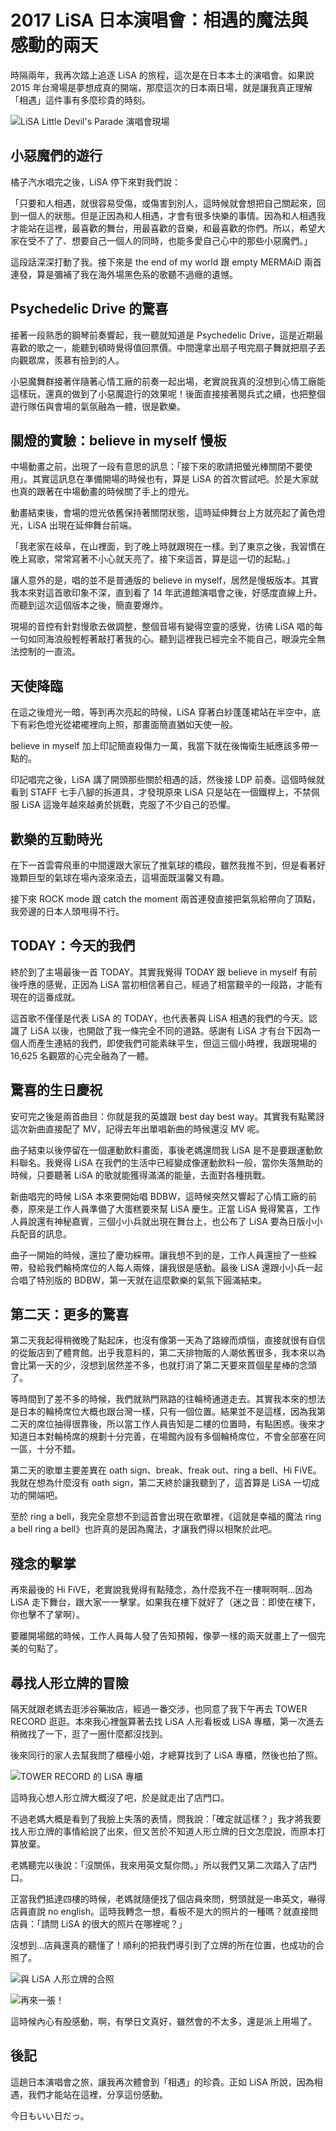 # 2017 LiSA 日本演唱會：相遇的魔法與感動的兩天

時隔兩年，我再次踏上追逐 LiSA 的旅程，這次是在日本本土的演唱會。如果說 2015 年台灣場是夢想成真的開端，那麼這次的日本兩日場，就是讓我真正理解「相遇」這件事有多麼珍貴的時刻。

![LiSA Little Devil's Parade 演唱會現場](/content/img/2017/516144484_24424208643829727_3352255877500501813_n.jpg)

## 小惡魔們的遊行

橘子汽水唱完之後，LiSA 停下來對我們說：

「只要和人相遇，就很容易受傷，或傷害到別人，這時候就會想把自己關起來，回到一個人的狀態。但是正因為和人相遇，才會有很多快樂的事情。因為和人相遇我才能站在這裡，最喜歡的舞台，用最喜歡的音樂，和最喜歡的你們。所以，希望大家在受不了了、想要自己一個人的同時，也能多愛自己心中的那些小惡魔們。」

這段話深深打動了我。接下來是 the end of my world 跟 empty MERMAiD 兩首連發，算是彌補了我在海外場黑色系的歌聽不過癮的遺憾。

## Psychedelic Drive 的驚喜

接著一段熟悉的鋼琴前奏響起，我一聽就知道是 Psychedelic Drive，這是近期最喜歡的歌之一，能聽到頓時覺得值回票價。中間還拿出扇子甩完扇子舞就把扇子丟向觀眾席，羨慕有撿到的人。

小惡魔舞群接著伴隨著心情工廠的前奏一起出場，老實說我真的沒想到心情工廠能這樣玩，還真的做到了小惡魔遊行的效果呢！後面直接接著閱兵式之續，也把整個遊行隊伍與會場的氣氛融為一體，很是歡樂。

## 關燈的實驗：believe in myself 慢板

中場動畫之前，出現了一段有意思的訊息：「接下來的歌請把螢光棒關閉不要使用」。其實這訊息在準備開場的時候也有，算是 LiSA 的首次嘗試吧。於是大家就也真的跟著在中場動畫的時候關了手上的燈光。

動畫結束後，會場的燈光依舊保持著關閉狀態，這時延伸舞台上方就亮起了黃色燈光，LiSA 出現在延伸舞台前端。

「我老家在岐阜，在山裡面，到了晚上時就跟現在一樣。到了東京之後，我習慣在晚上寫歌，常常寫著不小心就天亮了。接下來這首，算是這一切的起點。」

讓人意外的是，唱的並不是普通版的 believe in myself，居然是慢板版本。其實我本來對這首歌印象不深，直到看了 14 年武道館演唱會之後，好感度直線上升。而聽到這次這個版本之後，簡直要爆炸。

現場的音控有針對慢歌去做調整，整個音場有變得空靈的感覺，彷彿 LiSA 唱的每一句如同海浪般輕輕著敲打著我的心。聽到這裡我已經完全不能自己，眼淚完全無法控制的一直流。

## 天使降臨

在這之後燈光一暗，等到再次亮起的時候，LiSA 穿著白紗蓬蓬裙站在半空中，底下有彩色燈光從裙襬裡向上照，那畫面簡直猶如天使一般。

believe in myself 加上印記簡直殺傷力一萬，我當下就在後悔衛生紙應該多帶一點的。

印記唱完之後，LiSA 講了開頭那些關於相遇的話，然後接 LDP 前奏。這個時候就看到 STAFF 七手八腳的拆道具，才發現原來 LiSA 只是站在一個鐵桿上，不禁佩服 LiSA 這幾年越來越勇於挑戰，克服了不少自己的恐懼。

## 歡樂的互動時光

在下一首雲霄飛車的中間還跟大家玩了推氣球的橋段，雖然我推不到，但是看著好幾顆巨型的氣球在場內滾來滾去，這場面既溫馨又有趣。

接下來 ROCK mode 跟 catch the moment 兩首連發直接把氣氛給帶向了頂點，我旁邊的日本人頭甩得不行。

## TODAY：今天的我們

終於到了主場最後一首 TODAY。其實我覺得 TODAY 跟 believe in myself 有前後呼應的感覺，正因為 LiSA 當初相信著自己，經過了相當艱辛的一段路，才能有現在的這番成就。

這首歌不僅僅是代表 LiSA 的 TODAY，也代表著與 LiSA 相遇的我們的今天。認識了 LiSA 以後，也開啟了我一條完全不同的道路。感謝有 LiSA 才有台下因為一個人而產生連結的我們，即使我們可能素昧平生，但這三個小時裡，我跟現場的 16,625 名觀眾的心完全融為了一體。

## 驚喜的生日慶祝

安可完之後是兩首曲目：你就是我的英雄跟 best day best way。其實我有點驚訝這次新曲直接配了 MV，記得去年出單唱新曲的時候還沒 MV 呢。

曲子結束以後停留在一個運動飲料畫面，事後老媽還問我 LiSA 是不是要跟運動飲料聯名。我覺得 LiSA 在我們的生活中已經變成像運動飲料一般，當你失落無助的時候，只要聽著 LiSA 的歌就能獲得滿滿的能量，去面對各種挑戰。

新曲唱完的時候 LiSA 本來要開始唱 BDBW，這時候突然又響起了心情工廠的前奏，原來是工作人員準備了大蛋糕要來幫 LiSA 慶生。正當 LiSA 覺得驚喜，工作人員說還有神秘嘉賓，三個小小兵就出現在舞台上，也公布了 LiSA 要為日版小小兵配音的訊息。

曲子一開始的時候，還拉了慶功綵帶。讓我想不到的是，工作人員還撿了一些綵帶，發給我們輪椅席位的人每人兩條，讓我很是感動。最後 LiSA 還跟小小兵一起合唱了特別版的 BDBW，第一天就在這麼歡樂的氣氛下圓滿結束。

## 第二天：更多的驚喜

第二天我起得稍微晚了點起床，也沒有像第一天為了路線而煩惱，直接就很有自信的從飯店到了體育館。出乎我意料的，第二天排物販的人潮依舊很多，我本來以為會比第一天的少，沒想到居然差不多，也就打消了第二天要來買個星星棒的念頭了。

等時間到了差不多的時候，我們就熟門熟路的往輪椅通道走去。其實我本來的想法是日本的輪椅席位大概也跟台灣一樣，只有一個位置。結果並不是這樣，因為我第二天的席位抽得很靠後，所以當工作人員告知是二樓的位置時，有點困惑。後來才知道日本對輪椅席的規劃十分完善，在場館內設有多個輪椅席位，不會全部塞在同一區，十分不錯。

第二天的歌單主要差異在 oath sign、break、freak out、ring a bell、Hi FiVE。我就在想為什麼沒有 oath sign，第二天終於讓我聽到了，這首算是 LiSA 一切成功的開端吧。

至於 ring a bell，我完全意想不到這首會出現在歌單裡，《這就是幸福的魔法 ring a bell ring a bell》也許真的是因為魔法，才讓我們得以相聚於此吧。

## 殘念的擊掌

再來最後的 Hi FiVE，老實說我覺得有點殘念，為什麼我不在一樓啊啊啊...因為 LiSA 走下舞台，跟大家一一擊掌。如果我在樓下就好了（迷之音：即使在樓下，你也擊不了掌啊）。

要離開場館的時候，工作人員每人發了告知預報，像夢一樣的兩天就畫上了一個完美的句點了。

## 尋找人形立牌的冒險

隔天就跟老媽去逛涉谷藥妝店，經過一番交涉，也同意了我下午再去 TOWER RECORD 逛逛。本來我心裡盤算著去找 LiSA 人形看板或 LiSA 專櫃，第一次進去稍微找了一下，逛了一圈什麼都沒找到。

後來同行的家人去幫我問了櫃檯小姐，才總算找到了 LiSA 專櫃，然後也拍了照。

![TOWER RECORD 的 LiSA 專櫃](/content/img/2017/515668712_24424208673829724_1663285899897053078_n.jpg)

這時我心想人形立牌大概沒了吧，於是就走出了店門口。

不過老媽大概是看到了我臉上失落的表情，問我說：「確定就這樣？」我才將我要找人形立牌的事情給說了出來，但又苦於不知道人形立牌的日文怎麼說，而原本打算放棄。

老媽聽完以後說：「沒關係，我來用英文幫你問。」所以我們又第二次踏入了店門口。

正當我們抵達四樓的時候，老媽就隨便找了個店員來問，劈頭就是一串英文，嚇得店員直說 no english。這時我轉念一想，看板不是大的照片的一種嗎？就直接問店員：「請問 LiSA 的很大的照片在哪裡呢？」

沒想到...店員還真的聽懂了！順利的把我們導引到了立牌的所在位置，也成功的合照了。

![與 LiSA 人形立牌的合照](/content/img/2017/515722997_24424208677163057_3211995455985033428_n.jpg)

![再來一張！](/content/img/2017/516196956_24424208847163040_6775975893050669947_n.jpg)

這時候內心有股感動，啊，有學日文真好，雖然會的不太多，還是派上用場了。

## 後記

這趟日本演唱會之旅，讓我再次體會到「相遇」的珍貴。正如 LiSA 所說，因為相遇，我們才能站在這裡，分享這份感動。

今日もいい日だっ。
